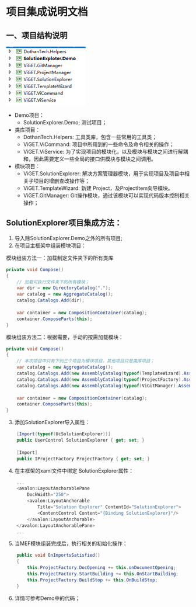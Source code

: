 # 项目集成说明文档

## 一、项目结构说明

![项目结构](./docs/1.png)
- Demo项目：
    - SolutionExplorer.Demo;
    测试项目；
- 类库项目：
    - DothanTech.Helpers:
    工具类库，包含一些常用的工具类；
    - ViGET.ViCommand:
    项目中所用到的一些命令及命令相关的操作；
    - ViGET.ViService:
    为了实现项目的模块化，以及模块与模块之间进行解耦和，因此需要定义一些全局的接口供模块与模块之间调用。
- 模块项目：
    - ViGET.SolutionExplorer:
    解决方案管理器模块，用于实现项目及项目中相关子项目的增删查改操作等；
    - ViGET.TemplateWizard:
    新建 Project，及ProjectItem向导模块。
    - ViGET.GitManager:
    Git操作模块，通过该模块可以实现代码版本控制相关操作；

## SolutionExplorer项目集成方法：

1. 导入除SolutionExplorer.Demo之外的所有项目;
2. 在项目主框架中组装模块项目：

模块组装方法一：加载制定文件夹下的所有类库
```C#
private void Compose()
{
    // 加载可执行文件夹下的所有模块；
    var dir = new DirectoryCatalog(".");
    var catalog = new AggregateCatalog();
    catalog.Catalogs.Add(dir);

    var container = new CompositionContainer(catalog);
    container.ComposeParts(this);
}
```
模块组装方法二：根据需要，手动的按需加载模块：
```C#
private void Compose()
{
    // 本次项目中只有下列三个项目为模块项目，其他项目只是类库项目；
    var catalog = new AggregateCatalog();
    catalog.Catalogs.Add(new AssemblyCatalog(typeof(TemplateWizard).Assembly));
    catalog.Catalogs.Add(new AssemblyCatalog(typeof(ProjectFactory).Assembly));
    catalog.Catalogs.Add(new AssemblyCatalog(typeof(ViGitManager).Assembly));
    
    var container = new CompositionContainer(catalog);
    container.ComposeParts(this);
}
```
3. 添加SolutionExplorer导入属性：
```C#
    [Import(typeof(UcSolutionExplorer))]
    public UserControl SolutionExplorer { get; set; }

    [Import]
    public IProjectFactory ProjectFactory { get; set; }
```
4. 在主框架的xaml文件中绑定 SolutionExplorer属性：
```C#
    ...
    <avalon:LayoutAnchorablePane
        DockWidth="250">
        <avalon:LayoutAnchorable
            Title="Solution Explorer" ContentId="SolutionExplorer">
            <ContentControl Content="{Binding SolutionExplorer}"/>
        </avalon:LayoutAnchorable>
    </avalon:LayoutAnchorablePane>
    ...
```
5. 当MEF模块组装完成后，执行相关的初始化操作：
```C#
    public void OnImportsSatisfied()
    {
        this.ProjectFactory.DocOpening += this.onDocumentOpening;
        this.ProjectFactory.StartBuilding += this.OnStartBuilding;
        this.ProjectFactory.BuildStop += this.OnBuildStop;
    }
```
6. 详情可参考Demo中的代码；